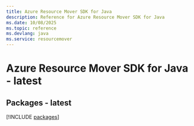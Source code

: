 ```yaml
---
title: Azure Resource Mover SDK for Java
description: Reference for Azure Resource Mover SDK for Java
ms.date: 10/08/2025
ms.topic: reference
ms.devlang: java
ms.service: resourcemover
---
```

# Azure Resource Mover SDK for Java - latest
## Packages - latest
[!INCLUDE [packages](resource-mover-index.md)]